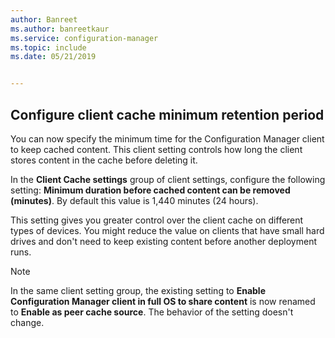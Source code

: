 ```yaml
---
author: Banreet
ms.author: banreetkaur
ms.service: configuration-manager
ms.topic: include
ms.date: 05/21/2019


---
```


## <a name="bkmk_cache"></a> Configure client cache minimum retention period

<!--4485509-->

You can now specify the minimum time for the Configuration Manager client to keep cached content. This client setting controls how long the client stores content in the cache before deleting it.

In the **Client Cache settings** group of client settings, configure the following setting: **Minimum duration before cached content can be removed (minutes)**. By default this value is 1,440 minutes (24 hours).

This setting gives you greater control over the client cache on different types of devices. You might reduce the value on clients that have small hard drives and don't need to keep existing content before another deployment runs.

> [!Note]  
> In the same client setting group, the existing setting to **Enable Configuration Manager client in full OS to share content** is now renamed to **Enable as peer cache source**. The behavior of the setting doesn't change.  
